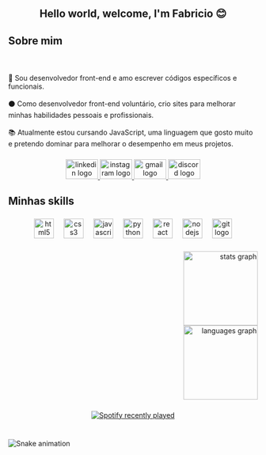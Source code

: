 <h2 align="center">Hello world, welcome, I'm Fabricio 😊</h2>

###

<h2 align="left">Sobre mim</h2>

###

<br clear="both">

<p align="left">👦  Sou desenvolvedor front-end e amo escrever códigos específicos e funcionais.<br><br>⚫  Como desenvolvedor front-end voluntário, crio sites para melhorar minhas habilidades pessoais e profissionais.<br><br>📚  Atualmente estou cursando JavaScript, uma linguagem que gosto muito e pretendo dominar para melhorar o desempenho em meus projetos.</p>

###

<div align="center">
  <a href="https://www.linkedin.com/in/fabricio-lizze-563246237/" target="_blank">
    <img src="https://raw.githubusercontent.com/maurodesouza/profile-readme-generator/master/src/assets/icons/social/linkedin/default.svg" width="65" height="40" alt="linkedin logo"  />
  </a>
  <a href="https://www.instagram.com/lizze_dev/" target="_blank">
    <img src="https://raw.githubusercontent.com/maurodesouza/profile-readme-generator/master/src/assets/icons/social/instagram/default.svg" width="65" height="40" alt="instagram logo"  />
  </a>
  <a href="fabriciolizz24h@gmail.com" target="_blank">
    <img src="https://raw.githubusercontent.com/maurodesouza/profile-readme-generator/master/src/assets/icons/social/gmail/default.svg" width="65" height="40" alt="gmail logo"  />
  </a>
  <a href="https://discord.com/channels/@me/1040414530854977586" target="_blank">
    <img src="https://raw.githubusercontent.com/maurodesouza/profile-readme-generator/master/src/assets/icons/social/discord/default.svg" width="65" height="40" alt="discord logo"  />
  </a>
</div>

###

<h2 align="left">Minhas skills</h2>

###

<div align="center">
  <img src="https://cdn.jsdelivr.net/gh/devicons/devicon/icons/html5/html5-original.svg" height="40" alt="html5 logo"  />
  <img width="12" />
  <img src="https://cdn.jsdelivr.net/gh/devicons/devicon/icons/css3/css3-original.svg" height="40" alt="css3 logo"  />
  <img width="12" />
  <img src="https://cdn.jsdelivr.net/gh/devicons/devicon/icons/javascript/javascript-original.svg" height="40" alt="javascript logo"  />
  <img width="12" />
  <img src="https://cdn.jsdelivr.net/gh/devicons/devicon/icons/python/python-original.svg" height="40" alt="python logo"  />
  <img width="12" />
  <img src="https://cdn.jsdelivr.net/gh/devicons/devicon/icons/react/react-original.svg" height="40" alt="react logo"  />
  <img width="12" />
  <img src="https://cdn.jsdelivr.net/gh/devicons/devicon/icons/nodejs/nodejs-original.svg" height="40" alt="nodejs logo"  />
  <img width="12" />
  <img src="https://cdn.jsdelivr.net/gh/devicons/devicon/icons/git/git-original.svg" height="40" alt="git logo"  />
</div>

###

<div align="right">
  <img src="https://github-readme-stats.vercel.app/api?username=fabriciolizz13&hide_title=false&hide_rank=false&show_icons=true&include_all_commits=true&count_private=true&disable_animations=false&theme=dracula&locale=en&hide_border=false&order=1" height="150" alt="stats graph" /> <br>
  <img src="https://github-readme-stats.vercel.app/api/top-langs?username=fabriciolizz13&locale=en&hide_title=false&layout=compact&card_width=320&langs_count=5&theme=dracula&hide_border=false&order=2" height="150" alt="languages graph"  />
</div>

###

<div align="center">
  <a href="https://open.spotify.com/user/https://open.spotify.com/intl-pt/track/7x4b0UccXSKBWxWmjcrG2T?si=ed030d3e9af747f5">
    <img src="https://spotify-recently-played-readme.vercel.app/api?user=https://open.spotify.com/intl-pt/track/7x4b0UccXSKBWxWmjcrG2T?si=ed030d3e9af747f5&count=5&unique=true" alt="Spotify recently played"  />
  </a>
</div>

###

<br clear="both">

<img src="https://raw.githubusercontent.com/fabriciolizz13/fabriciolizz13/output/snake.svg" alt="Snake animation" />

###

